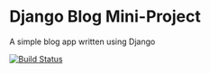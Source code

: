 # Django Blog Mini-Project

A simple blog app written using Django


[![Build Status](https://travis-ci.org/Mofarrell1967/django-blog.svg?branch=master)](https://travis-ci.org/Mofarrell1967/django-blog)

